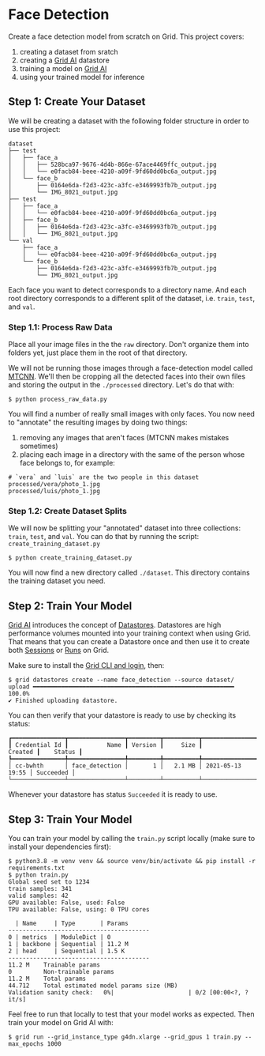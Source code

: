 # Face Detection

Create a face detection model from scratch on Grid. This project covers:

1. creating a dataset from sratch
2. creating a [Grid AI](https://grid.ai) datastore
3. training a model on [Grid AI](https://grid.ai)
4. using your trained model for inference

## Step 1: Create Your Dataset

We will be creating a dataset with the following folder structure in order to use this project:

```shell
dataset
├── test
│   ├── face_a
│   │   ├── 528bca97-9676-4d4b-866e-67ace4469ffc_output.jpg
│   │   └── e0facb84-beee-4210-a09f-9fd60dd0bc6a_output.jpg
│   └── face_b
│       ├── 0164e6da-f2d3-423c-a3fc-e3469993fb7b_output.jpg
│       └── IMG_8021_output.jpg
├── test
│   ├── face_a
│   │   └── e0facb84-beee-4210-a09f-9fd60dd0bc6a_output.jpg
│   ├── face_b
│   │   ├── 0164e6da-f2d3-423c-a3fc-e3469993fb7b_output.jpg
│   │   └── IMG_8021_output.jpg
└── val
    ├── face_a
    │   └── e0facb84-beee-4210-a09f-9fd60dd0bc6a_output.jpg
    └── face_b
        ├── 0164e6da-f2d3-423c-a3fc-e3469993fb7b_output.jpg
        └── IMG_8021_output.jpg
```

Each face you want to detect corresponds to a directory name. And each root directory corresponds to a
different split of the dataset, i.e. `train`, `test`, and `val`.

### Step 1.1: Process Raw Data

Place all your image files in the the `raw` directory. Don't organize them into folders yet, just place them in the root
of that directory.

We will not be running those images through a face-detection model called [MTCNN](https://arxiv.org/pdf/1604.02878.pdf).
We'll then be cropping all the detected faces into their own files and storing the output in the `./processed` directory.
Let's do that with:

```shell
$ python process_raw_data.py
```

You will find a number of really small images with only faces. You now need to "annotate" the resulting images by doing
two things:

1. removing any images that aren't faces (MTCNN makes mistakes sometimes)
2. placing each image in a directory with the same of the person whose face belongs to, for example:

```shell
# `vera` and `luis` are the two people in this dataset
processed/vera/photo_1.jpg
processed/luis/photo_1.jpg
```

### Step 1.2: Create Dataset Splits

We will now be splitting your "annotated" dataset into three collections: `train`, `test`, and `val`. You can
do that by running the script: `create_training_dataset.py`

```shell
$ python create_training_dataset.py
```

You will now find a new directory called `./dataset`. This directory contains the training dataset you need.

## Step 2: Train Your Model

[Grid AI](https://grid.ai) introduces the concept of [Datastores](https://docs.grid.ai/products/add-data-to-grid-datastores). Datastores are
high performance volumes mounted into your training context when using Grid. That means that you can create a Datastore once and then use
it to create both [Sessions](https://docs.grid.ai/products/sessions) or [Runs](https://docs.grid.ai/products/run-run-and-sweep-github-files) on Grid.

Make sure to install the [Grid CLI and login](https://docs.grid.ai/products/global-cli-configs), then:

```shell
$ grid datastores create --name face_detection --source dataset/
upload ━━━━━━━━━━━━━━━━━━━━━━━━━━━━━━━━━━━━━━━━━━━━━━━━━━━━━━━━━ 100.0%
✔ Finished uploading datastore.
```

You can then verify that your datastore is ready to use by checking its status:

```shell
┏━━━━━━━━━━━━━━━┳━━━━━━━━━━━━━━━━┳━━━━━━━━━┳━━━━━━━━━━┳━━━━━━━━━━━━━━━━━━┳━━━━━━━━━━━┓
┃ Credential Id ┃           Name ┃ Version ┃     Size ┃          Created ┃    Status ┃
┡━━━━━━━━━━━━━━━╇━━━━━━━━━━━━━━━━╇━━━━━━━━━╇━━━━━━━━━━╇━━━━━━━━━━━━━━━━━━╇━━━━━━━━━━━┩
│ cc-bwhth      │ face_detection │       1 │   2.1 MB │ 2021-05-13 19:55 │ Succeeded │
└───────────────┴────────────────┴─────────┴──────────┴──────────────────┴───────────┘
```

Whenever your datastore has status `Succeeded` it is ready to use.

## Step 3: Train Your Model

You can train your model by calling the `train.py` script locally (make sure to install your dependencies first):

```shell
$ python3.8 -m venv venv && source venv/bin/activate && pip install -r requirements.txt
$ python train.py
Global seed set to 1234
train samples: 341
valid samples: 42
GPU available: False, used: False
TPU available: False, using: 0 TPU cores

  | Name     | Type       | Params
----------------------------------------
0 | metrics  | ModuleDict | 0     
1 | backbone | Sequential | 11.2 M
2 | head     | Sequential | 1.5 K 
----------------------------------------
11.2 M    Trainable params
0         Non-trainable params
11.2 M    Total params
44.712    Total estimated model params size (MB)
Validation sanity check:   0%|                     | 0/2 [00:00<?, ?it/s]
```

Feel free to run that locally to test that your model works as expected. Then train your model on Grid AI with:

```shell
$ grid run --grid_instance_type g4dn.xlarge --grid_gpus 1 train.py --max_epochs 1000
```

